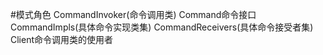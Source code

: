 #模式角色
CommandInvoker(命令调用类)
Command命令接口
CommandImpls(具体命令实现类集)
CommandReceivers(具体命令接受者集)
Client命令调用类的使用者

